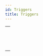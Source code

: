 ```yaml
---
id: Triggers
title: Triggers
---
```



||
|---|
|[<!-- INCLUDE #_command_.Trigger event.Syntax -->](../../commands-legacy/trigger-event.md)<br/>|
|[<!-- INCLUDE #_command_.Trigger level.Syntax -->](../../commands-legacy/trigger-level.md)<br/>|
|[<!-- INCLUDE #_command_.TRIGGER PROPERTIES.Syntax -->](../../commands-legacy/trigger-properties.md)<br/>|
